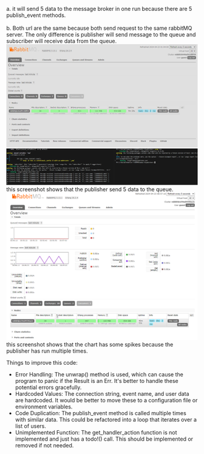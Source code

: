 a. it will send 5 data to the message broker in one run because there are 5 publish_event methods.
<br>
<br>
b. Both url are the same because both send request to the same rabbitMQ server. The only difference is publisher will send message to the queue and subscriber will receive data from the queue.
![rabbit dashboard](image1.png)
![alt text](image2.png)
this screenshot shows that the publisher send 5 data to the queue.
![alt text](image3.png)
this screenshot shows that the chart has some spikes because the publisher has run multiple times.

Things to improve this code:
- Error Handling: The unwrap() method is used, which can cause the program to panic if the Result is an Err. It's better to handle these potential errors gracefully.
- Hardcoded Values: The connection string, event name, and user data are hardcoded. It would be better to move these to a configuration file or environment variables.
- Code Duplication: The publish_event method is called multiple times with similar data. This could be refactored into a loop that iterates over a list of users.
- Unimplemented Function: The get_handler_action function is not implemented and just has a todo!() call. This should be implemented or removed if not needed.